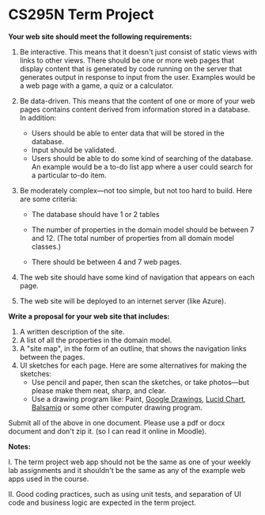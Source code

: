 # CS295N Term Project

**Your web site should meet the following requirements:**

1.  Be interactive. This means that it doesn't just consist of static views with links to other views. There should be one or more web pages that display content that is generated by code running on the server that generates output in response to input from the user. Examples would be a web page with a game, a quiz or a calculator.

2.  Be data-driven. This means that the content of one or more of your web pages contains content derived from information stored in a database. In addition:

    -   Users should be able to enter data that will be stored in the database.
    -   Input should be validated.
    -   Users should be able to do some kind of searching of the database. An example would be a to-do list app where a user could search for a particular to-do item.
3.  Be moderately complex&mdash;not too simple, but not too hard to build. Here are some criteria:

    -   The database should have 1 or 2 tables

    -   The number of properties in the domain model should be between 7 and 12.
        (The total number of properties from all domain model classes.)

    -   There should be between 4 and 7 web pages.

4.  The web site should have some kind of navigation that appears on each page.

5.  The web site will be deployed to an internet server (like Azure).

**Write a proposal for your web site that includes:**

1.  A written description of the site.
2.  A list of all the properties in the domain model.
3.  A "site map", in the form of an outline, that shows the navigation links between the pages.
4.  UI sketches for each page. Here are some alternatives for making the sketches:
    - Use pencil and paper, then scan the sketches, or take photos&mdash;but please make them neat, sharp, and clear.
    - Use a drawing program like: Paint, [Google Drawings](https://docs.google.com/drawings), [Lucid Chart](https://www.lucidchart.com), [Balsamiq](https://balsamiq.com) or some other computer drawing program.

Submit all of the above in one document. Please use a pdf or docx document and don't zip it. (so I can read it online in Moodle).

**Notes:**

I.  The term project web app should not be the same as one of your weekly lab assignments and it shouldn't be the same as any of the example web apps used in the course.

II. Good coding practices, such as using unit tests, and separation of UI code and business logic are expected in the term project.
